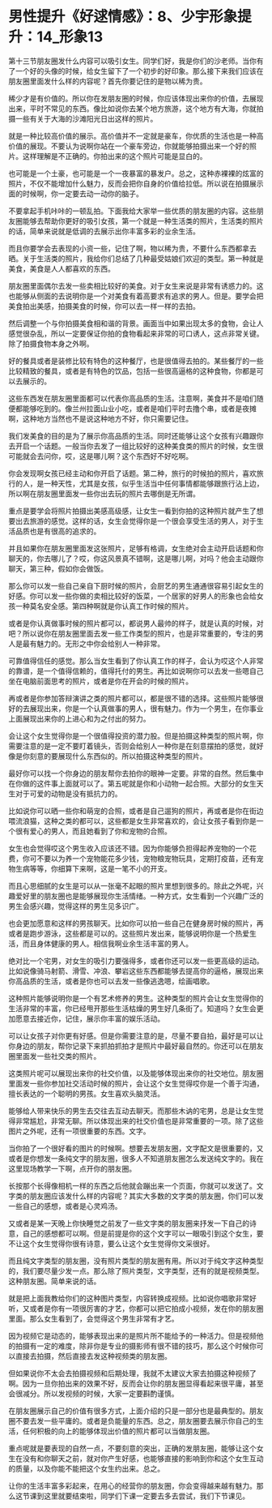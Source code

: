 # 男性提升《好逑情感》：8、少宇形象提升：14_形象13

第十三节朋友圈发什么内容可以吸引女生。同学们好，我是你们的沙老师。当你有了一个好的头像的时候，给女生留下了一个初步的好印象。那么接下来我们应该在朋友圈里面发什么样的内容呢？首先你要记住的是物以稀为贵。

稀少才是有价值的。所以你在发朋友圈的时候，你应该体现出来你的价值，去展现出来，平时不常见的东西。像比如说你去某个地方旅游，这个地方有大海，你就拍摄一些有关于大海的沙滩阳光日出这样的照片。

就是一种比较高价值的展示。高价值并不一定就是豪车，你优质的生活也是一种高价值的展现。不要认为说啊你站在一个豪车旁边，你就能够拍摄出来一个好的照片。这样理解是不正确的。你拍出来的这个照片可能是显白的。

也可能是一个土豪，也可能是一个一夜暴富的暴发户。总之，这种赤裸裸的炫富的照片，不仅不能增加什么魅力，反而会把你自身的价值给拉低。所以说在拍摄展示面的时候啊，你一定要去动一动你的脑子。

不要拿起手机咔咔的一顿乱拍。下面我给大家举一些优质的朋友圈的内容。这些朋友圈能够去帮助你更好的吸引女孩，第一个就是一种生活类的照片，生活类的照片的话，简单来说就是低调的去展示出你丰富多彩的业余生活。

而且你要学会去表现的小资一些，记住了啊，物以稀为贵，不要什么东西都拿去晒。关于生活类的照片，我给你们总结了几种最受姑娘们欢迎的类型。第一种就是美食，美食是人人都喜欢的东西。

朋友圈里面偶尔去发一些卖相比较好的美食。对于女生来说是非常有诱惑力的。这也能够从侧面的去说明你是一个对美食有着高要求有追求的男人。但是。要学会把美食拍出美感，拍摄美食的时候，你可以去一样一样的去拍。

然后调整一个与你拍摄美食相和谐的背景。画面当中如果出现太多的食物，会让人感觉很杂乱，所以一定要保证你拍的食物看起来非常的可口诱人，这点非常关键。除了拍摄食物本身之外啊。

好的餐具或者是装修比较有特色的这种餐厅，也是很值得去拍的。某些餐厅的一些比较精致的餐具，或者是有特色的饮品，包括一些很高逼格的这种食物，你都是可以去展示的。

这些东西发在朋友圈里面都可以代表你高品质的生活。注意啊，美食并不是咱们随便都能够吃到的。像兰州拉面山业小吃，或者是咱们平时去撸个串，或者是夜摊啊，这种地方当然也不是说这种地方不好，你只需要记住。

我们发美食的目的是为了展示你高品质的生活。同时还能够让这个女孩有兴趣跟你去开启一个话题。一般当你去发了一组比较好的这种美食类的照片的时候，女生很可能就会去问你，哎，这是哪儿啊？这个东西好不好吃啊。

你会发现啊女孩已经主动和你开启了话题。第二种，旅行的时候拍的照片，喜欢旅行的人，是一种天性，尤其是女孩，似乎生活当中任何事情都能够跟旅行沾上边，所以啊在朋友圈里面发一些你出去玩的照片去哪倒是无所谓。

重点是要学会将照片拍摄出美感高级感，让女生一看到你拍的这种照片就产生了想要出去旅游的感觉。这样的话，女生会觉得你是一个很会享受生活的男人，对于生活品质也是有很高的追求的。

并且如果你在朋友圈里面发这张照片，足够有格调，女生绝对会主动开启话题和你聊天的，你去哪儿了？哎，你这风景真不错啊，这是哪儿啊，对吗？他会主动跟你聊天，第三种，假如你会做饭。

那么你可以发一些自己亲自下厨时候的照片，会厨艺的男生通通很容易引起女生的好感。你可以发一些你做的卖相比较好的饭菜，一个居家的好男人的形象也会给女孩一种莫名安全感。第四种啊就是你认真工作时候的照片。

或者是你认真做事时候的照片都可以，都说男人最帅的样子，就是认真的时候，对吧？所以说你在朋友圈里面去发一些工作类型的照片，也是非常重要的，专注的男人是最有魅力的。无形之中你会给别人一种非常。

可靠值得信任的感觉。那么当女生看到了你认真工作的样子，会认为哎这个人非常的靠谱，是一个值得信赖的，值得托付的男生。再比如说啊你可以去发一些嗯自己坐在电脑前面思考的照片，或者是你在开会的时候的照片。

再或者是你参加答辩演讲之类的照片都可以，都是很不错的选择。这些照片能够很好的去展现出来，你是一个认真做事的男人，很有魅力。作为一个男生，在你事业上面展现出来你的上进心和为之付出的努力。

会让这个女生觉得你是一个很值得投资的潜力股。但是拍摄这种类型的照片啊，你需要注意的是一定不要盯着镜头，否则会给别人一种你是在刻意摆拍的感觉，就好像是你刻意的要展现什么东西似的。所以拍摄这种类型的照片。

最好你可以找一个你身边的朋友帮你去拍你的眼神一定要。非常的自然。然后集中在你做的这件事上面就可以了。第五呢就是你和小动物一起合照。大部分的女生天生对于可爱的动物是没有抵抗力的。

比如说你可以晒一些你和萌宠的合照，或者是自己遛狗的照片，再或者是你在街边喂流浪猫，这种之类的都可以，这些都是女生非常喜欢的，会让女孩子看到你是一个很有爱心的男人，而且她看到了你和宠物的合照。

女生也会觉得哎这个男生收入应该还不错。因为你能够负担得起养宠物的一个花费，你可不要以为养一个宠物能花多少钱，宠物粮宠物玩具，定期打疫苗，还有宠物生病等等，你细算下来啊，这是一笔不小的开支。

而且心思细腻的女生是可以从一张毫不起眼的照片里想到很多的。除此之外呢，兴趣爱好里的朋友圈也是能够展现你生活情绪。一种方式，女生看到一个兴趣广泛的男生会感兴趣，觉得这样的男生见多识广。

也会更加愿意和这样的男孩聊天。比如你可以拍一些自己在健身房时候的照片，再或者是跑步游泳，这些都是可以的。这些照片发出来，能够说明你是一个热爱生活，而且身体健康的男人。相信我啊业余生活丰富的男人。

绝对比一个宅男，对女生的吸引力要强得多，或者你还可以发一些更高级的运动。比如说像骑马射箭、滑雪、冲浪、攀岩这些东西都能够去提高你的逼格，展现出来你高品质的生活，或者是你也可以去发一些像逃逸嗯，绘画唱歌。

这种照片能够说明你是一个有艺术修养的男生。这种类型的照片会让女生觉得你的生活非常的丰富，你已经甩开那些生活枯燥的男生好几条街了。知道吗？女生会更加愿意去接近你，记住，展示你丰富的娱乐活动。

可以让女孩子对你更有好感。但是你需要注意的是，尽量不要自拍，最好是可以让你身边的朋友，帮你记录下来抓拍抓拍才是照片中最好最自然的。你还可以在朋友圈里面发一些社交类的照片。

这类照片呢可以展现出来你的社交价值，以及能够体现出来你的社交地位。朋友圈里面发一些你参加社交活动时候的照片，会让这个女生觉得哎你是一个善于沟通，擅长表达的一个聪明的男孩。女生喜欢头脑灵活。

能够给人带来快乐的男生去交往去互动去聊天。而那些木讷的宅男，总是让女生觉得非常尴尬，非常无聊。所以体现出来的社交价值也是非常重要的一项。除了这些图片之外呢，还有一项很重要的东西。文字。

当你拍了一个很好看的图片的时候啊。想要去发朋友圈，文字配文是很重要的，又或者是你想发一条纯文字的朋友圈，很多人不知道朋友圈怎么发送纯文字的。我在这里现场教学一下啊，点开你的朋友圈。

长按那个长得像相机一样的东西之后他就会蹦出来一个页面，你就可以发送了。文字类的朋友圈应该发什么样的内容呢？其实大多数的文字类的朋友圈，你们可以发一些自己的感想，或者是心灵鸡汤。

又或者是某一天晚上你快睡觉之前发了一些文字类的朋友圈来抒发一下自己的诗意，自己的感想都可以啊。但是前提是你的这个文字可以一眼吸引到这个女生，要不让这个女生觉得你很有诗意，要么让这个女生觉得你文采很好。

而且纯文字类型的朋友圈，没有照片类型的朋友圈有用。所以对于纯文字这种类型的，我们要尽量少发一点。那么除了照片类型，文字类型，还有的就是视频类型。这种朋友圈。简单来说的话。

就是把上面我教给你们的这种图片类型，内容转换成视频。比如说你唱歌非常好听，又或者是你有一项很厉害的才艺，你都可以把它拍成小视频，发在你的朋友圈里面。那么女生看到了，会觉得这个男生非常有才艺。

因为视频它是动态的，能够表现出来的是照片所不能给予的一种活力。但是视频他的拍摄有一定的难度，除非你是专业的摄影师有很不错的技巧，那么这个时候你可以直接去拍摄，然后直接去发这种视频类的朋友圈。

但如果说你不太会去拍摄视频和后期处理，我就不太建议大家去拍摄这种视频了啊。因为一旦你拍出来的效果不好，反而会让你的朋友圈显得看起来很平庸，甚至会很减分。所以发视频的时候，大家一定要斟酌谨慎。

在朋友圈展示自己的价值有很多方式，上面介绍的只是一部分也是最典型的。朋友圈不要去发一些平庸的。或者是负能量的东西。总之，朋友圈要去展示你自己的生活，任何积极的向上的能够体现出价值的照片都可以当做朋友圈。

重点呢就是要表现的自然一点，不要刻意的突出，正确的发朋友圈，能够让这个女生在没有和你聊天之前，就对你产生好感，也能够直接的影响到你和这个女生互动的质量，以及你能不能把这个女生约出来。总之。

让你的生活丰富多彩起来，在用心的经营你的朋友圈，你会变得越来越有魅力。那么这节课到这里就要结束啦，同学们下课一定要去多去尝试，我们下节课见。

